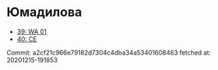 # Юмадилова
- [39: WA 01](39.md)
- [40: CE](40.md)

Commit: a2cf21c966e79182d7304c4dba34a53401608463
 fetched at: 20201215-191853
